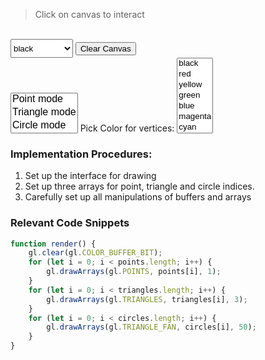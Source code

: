 <html>
<script src="../angel_common/initShaders.js"></script>
<script src="../angel_common/webgl-utils.js"></script>
<script src="../angel_common/MV.js"></script>
<script src="work2/t24.js"></script>

<script id="vertex-shader" type="x-shader/x-vertex">
	attribute vec4 vPosition;
	
	attribute vec4 fragColor;
	varying vec4 fColor;

	void main()
	{
		gl_PointSize = 5.0;
		gl_Position = vPosition;
		fColor = fragColor;
	}
</script>

<script id="fragment-shader" type="x-shader/x-fragment">
	precision mediump float;
	varying vec4 fColor;

	void main()
	{
		gl_FragColor = fColor;
	}
</script>

> Click on canvas to interact
<body>
	<canvas id='gl-canvas' height="512" width="512"></canvas>
	<br>
	<select id="ClearColors" size="1" style="width:100px; height:30px">
		<option value="0">black</option>
		<option value="1">red</option>
		<option value="2">yellow</option>
		<option value="3">green</option>
		<option value="4">blue</option>
		<option value="5">magenta</option>
		<option value="6">cyan</option>
	</select>
	<button type="button" id="ClearButton"> Clear Canvas</button>
	<br>
	<select id="drawMode" size="3">
		<option value="0" style="height:20px; font-size: medium;">Point mode</option>
		<option value="1" style="height:20px; font-size: medium;">Triangle mode</option>
		<option value="2" style="height:20px; font-size: medium;">Circle mode</option>
	</select>
	Pick Color for vertices:
	<select id="DrawColors" size="7", value="1">
		<option value="0">black</option>
		<option value="1">red</option>
		<option value="2">yellow</option>
		<option value="3">green</option>
		<option value="4">blue</option>
		<option value="5">magenta</option>
		<option value="6">cyan</option>
	</select>
</body>
</html>

### Implementation Procedures:
1. Set up the interface for drawing
2. Set up three arrays for point, triangle and circle indices. 
3. Carefully set up all manipulations of buffers and arrays

### Relevant Code Snippets
```js
function render() {
	gl.clear(gl.COLOR_BUFFER_BIT);
	for (let i = 0; i < points.length; i++) {
		gl.drawArrays(gl.POINTS, points[i], 1);
	}
	for (let i = 0; i < triangles.length; i++) {
		gl.drawArrays(gl.TRIANGLES, triangles[i], 3);
	}
	for (let i = 0; i < circles.length; i++) {
		gl.drawArrays(gl.TRIANGLE_FAN, circles[i], 50);
	}
}
```